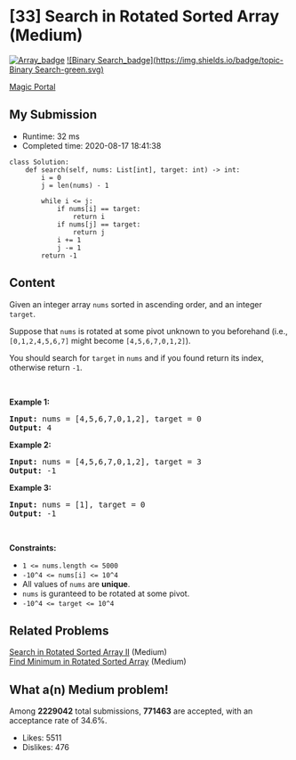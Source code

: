 # [33] Search in Rotated Sorted Array (Medium)

[![Array_badge](https://img.shields.io/badge/topic-Array-green.svg)](https://leetcode.com/problems/search-in-rotated-sorted-array/)  [![Binary Search_badge](https://img.shields.io/badge/topic-Binary Search-green.svg)](https://leetcode.com/problems/search-in-rotated-sorted-array/) 

[Magic Portal](https://leetcode.com/problems/search-in-rotated-sorted-array/)

## My Submission

- Runtime: 32 ms
- Completed time: 2020-08-17 18:41:38

```python3
class Solution:
    def search(self, nums: List[int], target: int) -> int:
        i = 0
        j = len(nums) - 1
        
        while i <= j:
            if nums[i] == target:
                return i
            if nums[j] == target:
                return j
            i += 1
            j -= 1
        return -1
```

## Content
<p>Given an integer array <code>nums</code> sorted in ascending order, and an integer <code>target</code>.</p>

<p>Suppose that <code>nums</code> is rotated at some pivot unknown to you beforehand (i.e., <code>[0,1,2,4,5,6,7]</code> might become <code>[4,5,6,7,0,1,2]</code>).</p>

<p>You should search for&nbsp;<code>target</code> in <code>nums</code> and if you found return its index, otherwise return <code>-1</code>.</p>

<p>&nbsp;</p>
<p><strong>Example 1:</strong></p>
<pre><strong>Input:</strong> nums = [4,5,6,7,0,1,2], target = 0
<strong>Output:</strong> 4
</pre><p><strong>Example 2:</strong></p>
<pre><strong>Input:</strong> nums = [4,5,6,7,0,1,2], target = 3
<strong>Output:</strong> -1
</pre><p><strong>Example 3:</strong></p>
<pre><strong>Input:</strong> nums = [1], target = 0
<strong>Output:</strong> -1
</pre>
<p>&nbsp;</p>
<p><strong>Constraints:</strong></p>

<ul>
	<li><code>1 &lt;= nums.length &lt;= 5000</code></li>
	<li><code>-10^4 &lt;= nums[i] &lt;= 10^4</code></li>
	<li>All values of <code>nums</code> are <strong>unique</strong>.</li>
	<li><code>nums</code> is guranteed to be rotated at some pivot.</li>
	<li><code>-10^4 &lt;= target &lt;= 10^4</code></li>
</ul>


## Related Problems
[Search in Rotated Sorted Array II](https://leetcode.com/problems/search-in-rotated-sorted-array-ii/) (Medium) <br>
[Find Minimum in Rotated Sorted Array](https://leetcode.com/problems/find-minimum-in-rotated-sorted-array/) (Medium) <br>

## What a(n) Medium problem!
Among **2229042** total submissions, **771463** are accepted, with an acceptance rate of 34.6%. <br>

- Likes: 5511
- Dislikes: 476

